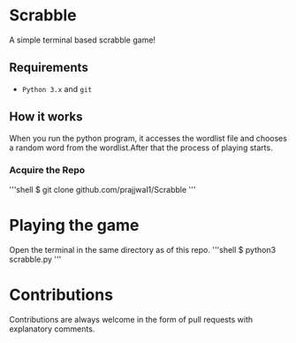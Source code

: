 # Scrabble
A simple terminal based scrabble game!

## Requirements
* `Python 3.x` and `git`

## How it works
When you run the python program, it accesses the wordlist file and chooses a random word from the wordlist.After that the process of playing starts.

### Acquire the Repo
'''shell
$ git clone github.com/prajjwal1/Scrabble
'''

# Playing the game
Open the terminal in the same directory as of this repo.
'''shell
$ python3 scrabble.py
'''

# Contributions
Contributions are always welcome in the form of pull requests with explanatory comments.
